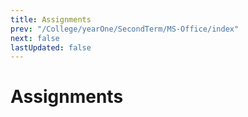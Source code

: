 ```yaml
---
title: Assignments
prev: "/College/yearOne/SecondTerm/MS-Office/index"
next: false
lastUpdated: false
---
```


# Assignments
